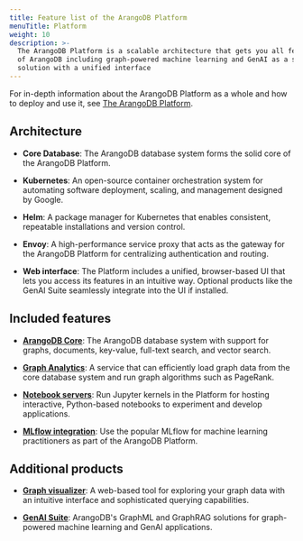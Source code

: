 ```yaml
---
title: Feature list of the ArangoDB Platform
menuTitle: Platform
weight: 10
description: >-
  The ArangoDB Platform is a scalable architecture that gets you all features
  of ArangoDB including graph-powered machine learning and GenAI as a single
  solution with a unified interface
---
```

For in-depth information about the ArangoDB Platform as a whole and how to
deploy and use it, see [The ArangoDB Platform](../../components/platform.md).

## Architecture

- **Core Database**: The ArangoDB database system forms the solid core
  of the ArangoDB Platform.

- **Kubernetes**: An open-source container orchestration system for automating
  software deployment, scaling, and management designed by Google.

- **Helm**: A package manager for Kubernetes that enables consistent, repeatable
  installations and version control.

- **Envoy**: A high-performance service proxy that acts as the gateway for the
  ArangoDB Platform for centralizing authentication and routing.

- **Web interface**: The Platform includes a unified, browser-based UI that lets
  you access its features in an intuitive way. Optional products like the
  GenAI Suite seamlessly integrate into the UI if installed.

## Included features

- [**ArangoDB Core**](core.md): The ArangoDB database system with support for
  graphs, documents, key-value, full-text search, and vector search.

- [**Graph Analytics**](../../graphs/graph-analytics.md):
  A service that can efficiently load graph data from the core database system
  and run graph algorithms such as PageRank.

- [**Notebook servers**](../../data-science/notebook-servers.md):
  Run Jupyter kernels in the Platform for hosting interactive, Python-based
  notebooks to experiment and develop applications.

- [**MLflow integration**](../../data-science/graphrag/services/mlflow.md):
  Use the popular MLflow for machine learning practitioners as part of the
  ArangoDB Platform.

## Additional products

- [**Graph visualizer**](../../graphs/graph-visualizer.md):
  A web-based tool for exploring your graph data with an intuitive interface and
  sophisticated querying capabilities.

- [**GenAI Suite**](../../data-science/_index.md):
  ArangoDB's GraphML and GraphRAG solutions for graph-powered machine learning
  and GenAI applications.
